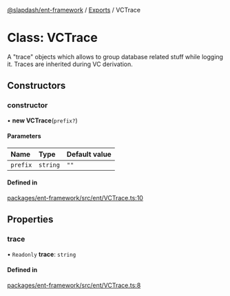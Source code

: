 [@slapdash/ent-framework](../README.md) / [Exports](../modules.md) / VCTrace

# Class: VCTrace

A "trace" objects which allows to group database related stuff while logging
it. Traces are inherited during VC derivation.

## Constructors

### constructor

• **new VCTrace**(`prefix?`)

#### Parameters

| Name | Type | Default value |
| :------ | :------ | :------ |
| `prefix` | `string` | `""` |

#### Defined in

[packages/ent-framework/src/ent/VCTrace.ts:10](https://github.com/time-loop/slapdash/blob/master/packages/ent-framework/src/ent/VCTrace.ts#L10)

## Properties

### trace

• `Readonly` **trace**: `string`

#### Defined in

[packages/ent-framework/src/ent/VCTrace.ts:8](https://github.com/time-loop/slapdash/blob/master/packages/ent-framework/src/ent/VCTrace.ts#L8)

